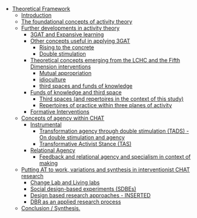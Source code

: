 -   [Theoretical Framework](#theoretical-framework)
    -   [Introduction](#introduction)
    -   [The foundational concepts of activity
        theory](#the-foundational-concepts-of-activity-theory)
    -   [Further developments in activity
        theory](#further-developments-in-activity-theory)
        -   [3GAT and Expansive learning](#gat-and-expansive-learning)
        -   [Other concepts useful in applying
            3GAT](#other-concepts-useful-in-applying-3gat)
            -   [Rising to the concrete](#rising-to-the-concrete)
            -   [Double stimulation](#double-stimulation)
        -   [Theoretical concepts emerging from the LCHC and the Fifth
            Dimension
            interventions](#theoretical-concepts-emerging-from-the-lchc-and-the-fifth-dimension-interventions)
            -   [Mutual appropriation](#mutual-appropriation)
            -   [idioculture](#idioculture)
            -   [third spaces and funds of
                knowledge](#third-spaces-and-funds-of-knowledge)
        -   [Funds of knowledge and third
            space](#funds-of-knowledge-and-third-space)
            -   [Third spaces (and repertoires in the context of this
                study)](#third-spaces-and-repertoires-in-the-context-of-this-study)
            -   [Repertoires of practice within three planes of
                activity](#repertoires-of-practice-within-three-planes-of-activity)
        -   [Formative Interventions](#formative-interventions)
    -   [Concepts of agency within
        CHAT](#concepts-of-agency-within-chat)
        -   [Instrumental](#instrumental)
            -   [Transformation agency through double stimulation
                (TADS) - On double stimulation and
                agency](#transformation-agency-through-double-stimulation-tads---on-double-stimulation-and-agency)
            -   [Transformative Activist Stance
                (TAS)](#transformative-activist-stance-tas)
        -   [Relational Agency](#relational-agency)
            -   [Feedback and relational agency and specialism in
                context of
                making](#feedback-and-relational-agency-and-specialism-in-context-of-making)
    -   [Putting AT to work, variations and synthesis in interventionist
        CHAT
        research](#putting-at-to-work-variations-and-synthesis-in-interventionist-chat-research)
        -   [Change Lab and Living labs](#change-lab-and-living-labs)
        -   [Social design-based experiments
            (SDBEs)](#social-design-based-experiments-sdbes)
        -   [Design based research approaches -
            INSERTED](#design-based-research-approaches---inserted)
        -   [DBR as an applied research
            process](#dbr-as-an-applied-research-process)
    -   [Conclusion / Synthesis.](#conclusion-synthesis.)
